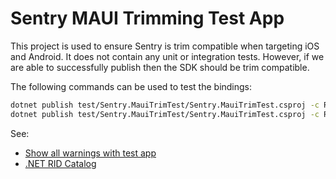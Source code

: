 # Sentry MAUI Trimming Test App

This project is used to ensure Sentry is trim compatible when targeting iOS and Android. It does not contain any unit or 
integration tests. However, if we are able to successfully publish then the SDK should be trim compatible.

The following commands can be used to test the bindings:

```bash
dotnet publish test/Sentry.MauiTrimTest/Sentry.MauiTrimTest.csproj -c Release -f net9.0-ios18.0 -r ios-arm64
dotnet publish test/Sentry.MauiTrimTest/Sentry.MauiTrimTest.csproj -c Release -f net9.0-android35.0 -r android-arm64
```

See:
- [Show all warnings with test app](https://learn.microsoft.com/en-us/dotnet/core/deploying/trimming/prepare-libraries-for-trimming#show-all-warnings-with-test-app)
- [.NET RID Catalog](https://learn.microsoft.com/en-us/dotnet/core/rid-catalog)
